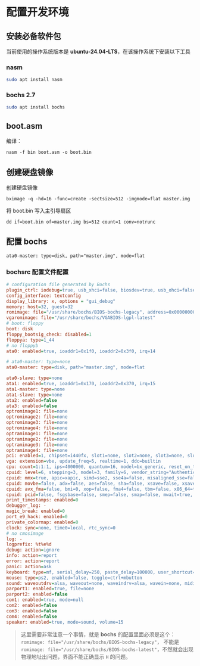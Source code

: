 # 配置开发环境
## 安装必备软件包
当前使用的操作系统版本是 **ubuntu-24.04-LTS**，在该操作系统下安装以下工具
### nasm
```bash
sudo apt install nasm
```
### bochs 2.7
```bash
sudo apt install bochs
```
## boot.asm

编译：

    nasm -f bin boot.asm -o boot.bin

## 创建硬盘镜像

创建硬盘镜像

    bximage -q -hd=16 -func=create -sectsize=512 -imgmode=flat master.img
    
将 boot.bin 写入主引导扇区

    dd if=boot.bin of=master.img bs=512 count=1 conv=notrunc

## 配置 bochs
    
    ata0-master: type=disk, path="master.img", mode=flat

### bochsrc 配置文件配置
```ini
# configuration file generated by Bochs
plugin_ctrl: iodebug=true, usb_xhci=false, biosdev=true, usb_ohci=false, e1000=false, usb_ehci=false, parallel=true, unmapped=true, serial=true, extfpuirq=true, speaker=true, ne2k=false, es1370=false, gameport=true
config_interface: textconfig
display_library: x, options = "gui_debug"
memory: host=32, guest=32
romimage: file="/usr/share/bochs/BIOS-bochs-legacy", address=0x00000000, options=none
vgaromimage: file="/usr/share/bochs/VGABIOS-lgpl-latest"
# boot: floppy
boot: disk
floppy_bootsig_check: disabled=1
floppya: type=1_44
# no floppyb
ata0: enabled=true, ioaddr1=0x1f0, ioaddr2=0x3f0, irq=14

# ata0-master: type=none
ata0-master: type=disk, path="master.img", mode=flat

ata0-slave: type=none
ata1: enabled=true, ioaddr1=0x170, ioaddr2=0x370, irq=15
ata1-master: type=none
ata1-slave: type=none
ata2: enabled=false
ata3: enabled=false
optromimage1: file=none
optromimage2: file=none
optromimage3: file=none
optromimage4: file=none
optramimage1: file=none
optramimage2: file=none
optramimage3: file=none
optramimage4: file=none
pci: enabled=1, chipset=i440fx, slot1=none, slot2=none, slot3=none, slot4=none, slot5=none
vga: extension=vbe, update_freq=5, realtime=1, ddc=builtin
cpu: count=1:1:1, ips=4000000, quantum=16, model=bx_generic, reset_on_triple_fault=1, cpuid_limit_winnt=0, ignore_bad_msrs=1, mwait_is_nop=0
cpuid: level=6, stepping=3, model=3, family=6, vendor_string="AuthenticAMD", brand_string="AMD Athlon(tm) processor"
cpuid: mmx=true, apic=xapic, simd=sse2, sse4a=false, misaligned_sse=false, sep=true
cpuid: movbe=false, adx=false, aes=false, sha=false, xsave=false, xsaveopt=false, avx_f16c=false
cpuid: avx_fma=false, bmi=0, xop=false, fma4=false, tbm=false, x86_64=true, 1g_pages=false
cpuid: pcid=false, fsgsbase=false, smep=false, smap=false, mwait=true, vmx=1, svm=false
print_timestamps: enabled=0
debugger_log: -
magic_break: enabled=0
port_e9_hack: enabled=0
private_colormap: enabled=0
clock: sync=none, time0=local, rtc_sync=0
# no cmosimage
log: -
logprefix: %t%e%d
debug: action=ignore
info: action=report
error: action=report
panic: action=ask
keyboard: type=mf, serial_delay=250, paste_delay=100000, user_shortcut=none
mouse: type=ps2, enabled=false, toggle=ctrl+mbutton
sound: waveoutdrv=alsa, waveout=none, waveindrv=alsa, wavein=none, midioutdrv=alsa, midiout=none
parport1: enabled=true, file=none
parport2: enabled=false
com1: enabled=true, mode=null
com2: enabled=false
com3: enabled=false
com4: enabled=false
speaker: enabled=true, mode=sound, volume=15

```

> 这里需要非常注意一个事情，就是 **bochs** 的配置里面必须是这个：`romimage: file="/usr/share/bochs/BIOS-bochs-legacy"`，
> 不能是 `romimage: file="/usr/share/bochs/BIOS-bochs-latest"`，不然就会出现物理地址出问题，界面不能正确显示 `H` 的问题。